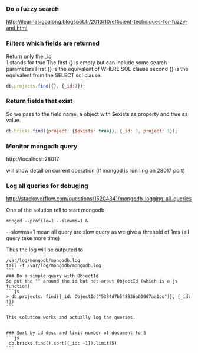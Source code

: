 ### Do a fuzzy search 

http://ilearnasigoalong.blogspot.fr/2013/10/efficient-techniques-for-fuzzy-and.html

### Filters which fields are returned 

Return only the _id    
1 stands for true
The first {} is empty but can include some search parameters
First {} is the equivalent of WHERE SQL clause 
second {} is the equivalent from the SELECT sql clause.
```js
db.projects.find({}, {_id:1});
```

### Return fields that exist 

So we pass to the field name, a object with $exists as property and true as value.
```js
db.bricks.find({project: {$exists: true}}, {_id: 1, project: 1});
```

### Monitor mongodb query 

http://localhost:28017

will show detail on current operation (if mongod is running on 28017 port)

### Log all queries for debuging 

http://stackoverflow.com/questions/15204341/mongodb-logging-all-queries

One of the solution tell to start mongodb 

```
mongod --profile=1 --slowms=1 &
```
--slowms=1 mean all query are slow query as we give a threhold of 1ms (all query take more time)

Thus the log will be outputed to 
````
/var/log/mongodb/mongodb.log
tail -f /var/log/mongodb/mongodb.log
```
### Do a simple query with ObjectId
So put the "" around the id but not arout ObjectId (which is a js function)
```js
> db.projects. find({_id: ObjectId("5384d7b548836a00007aa1cc")}, {_id: 1})
```

This solution works and actually log the queries.


### Sort by id desc and limit number of document to 5 
```js
 db.bricks.find().sort({_id: -1}).limit(5)
```
